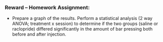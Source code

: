 ### Reward – Homework Assignment:

* Prepare a graph of the results.  Perform a statistical analysis \(2 way ANOVA; treatment x session\) to determine if the two groups \(saline or raclopride\) differed significantly in the amount of bar pressing both before and after injection.
